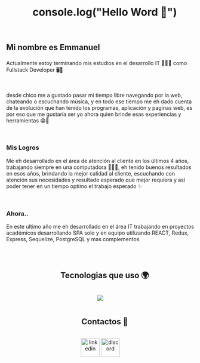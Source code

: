 <div id="user-content-toc">
  <ul align="center">
    <summary><h1>console.log("Hello Word 👋")</h1></summary>
  </ul>
</div>

</br>

## <p>Mi nombre es Emmanuel</p>

Actualmente estoy terminando mis estudios en el desarrollo IT 👨‍🎓📱 como Fullstack Developer 🖥👾

</br>

desde chico me a gustado pasar mi tiempo libre navegando por la web, chateando o escuchando música, y en todo ese tiempo me eh dado cuenta de la evolución que han tenido los programas, aplicación y paginas web, es por eso que me gustaría ser yo ahora quien brinde esas experiencias y herramientas 😁🤞

</br>

### Mis Logros
Me eh desarrollado en el área de atención al cliente en los últimos 4 años, trabajando siempre en una computadora 👨‍💼😊, eh tenido buenos resultados en esos años, brindando la mejor calidad al cliente, escuchando con atención sus necesidades y resultado esperado que mejor requiera y así poder tener en un tiempo optimo el trabajo esperado ✨

</br>

### Ahora..
En este ultimo año me eh desarrollado en el área IT trabajando en proyectos académicos desarrollando SPA solo y en equipo utilizando REACT, Redux, Express, Sequelize, PostgreSQL y mas complementos

</br>

<div id="user-content-toc">
  <ul align="center">
    <summary><h2 style="display: inline-block">Tecnologias que uso 🌍</h2></summary>
  </ul>
</div>
<!--tech stack icons-->
<p align="center">
  <a href="https://skillicons.dev">
    <img src="https://skillicons.dev/icons?i=git,css,express,github,html,js,nodejs,react,redux,vscode&perline=14" />
  </a>
</p>

<div id="user-content-toc">
  <ul align="center">
    <summary><h2 style="display: inline-block">Contactos 🤝</h2></summary>
  </ul>
</div>

<!--icons and links-->
<p align="center">
<a href="https://www.linkedin.com/in/1010nishant/" target="blank"><img align="center" src="https://user-images.githubusercontent.com/88904952/234979284-68c11d7f-1acc-4f0c-ac78-044e1037d7b0.png" alt="linkedin" height="50" width="50" /></a>
<!-- <a href="https://twitter.com/1010nishant" target="blank"><img align="center" src="https://user-images.githubusercontent.com/88904952/234980676-61bfb021-ecc8-48f7-88e6-34c1b06c4a58.png" alt="twitter" height="50" width="50" /></a> 
<a href="https://www.instagram.com/nishant.jangir.1010/" target="blank"><img align="center" src="https://user-images.githubusercontent.com/88904952/234981169-2dd1e58f-4b7e-468c-8213-034ba62156c3.png" alt="instagram" height="50" width="50" /></a> -->
<a href="https://discord.gg/UjwKkJsXsf" target="blank"><img align="center" src="https://user-images.githubusercontent.com/88904952/234982627-019fd336-6248-453c-9b05-97c13fd1d207.png" alt="discord" height="50" width="50" /></a>
  
</p>


<!--
**EmmanuelMarne/EmmanuelMarne** is a ✨ _special_ ✨ repository because its `README.md` (this file) appears on your GitHub profile.

Here are some ideas to get you started:

- 🔭 I’m currently working on ...
- 🌱 I’m currently learning ...
- 👯 I’m looking to collaborate on ...
- 🤔 I’m looking for help with ...
- 💬 Ask me about ...
- 📫 How to reach me: ...
- 😄 Pronouns: ...
- ⚡ Fun fact: ...
-->

